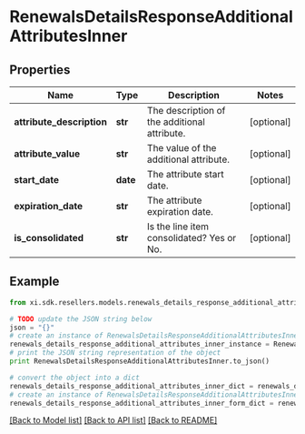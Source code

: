# RenewalsDetailsResponseAdditionalAttributesInner


## Properties

Name | Type | Description | Notes
------------ | ------------- | ------------- | -------------
**attribute_description** | **str** | The description of the additional attribute. | [optional] 
**attribute_value** | **str** | The value of the additional attribute. | [optional] 
**start_date** | **date** | The attribute start date. | [optional] 
**expiration_date** | **str** | The attribute expiration date. | [optional] 
**is_consolidated** | **str** | Is the line item consolidated? Yes or No. | [optional] 

## Example

```python
from xi.sdk.resellers.models.renewals_details_response_additional_attributes_inner import RenewalsDetailsResponseAdditionalAttributesInner

# TODO update the JSON string below
json = "{}"
# create an instance of RenewalsDetailsResponseAdditionalAttributesInner from a JSON string
renewals_details_response_additional_attributes_inner_instance = RenewalsDetailsResponseAdditionalAttributesInner.from_json(json)
# print the JSON string representation of the object
print RenewalsDetailsResponseAdditionalAttributesInner.to_json()

# convert the object into a dict
renewals_details_response_additional_attributes_inner_dict = renewals_details_response_additional_attributes_inner_instance.to_dict()
# create an instance of RenewalsDetailsResponseAdditionalAttributesInner from a dict
renewals_details_response_additional_attributes_inner_form_dict = renewals_details_response_additional_attributes_inner.from_dict(renewals_details_response_additional_attributes_inner_dict)
```
[[Back to Model list]](../README.md#documentation-for-models) [[Back to API list]](../README.md#documentation-for-api-endpoints) [[Back to README]](../README.md)


